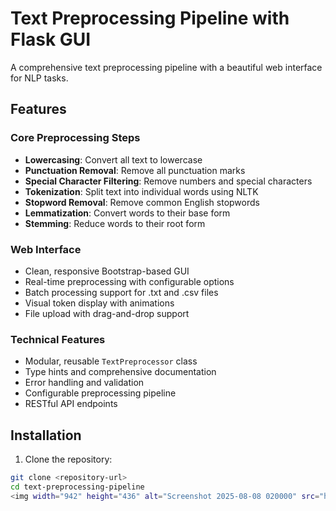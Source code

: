 # Text Preprocessing Pipeline with Flask GUI

A comprehensive text preprocessing pipeline with a beautiful web interface for NLP tasks.

## Features

### Core Preprocessing Steps
- **Lowercasing**: Convert all text to lowercase
- **Punctuation Removal**: Remove all punctuation marks
- **Special Character Filtering**: Remove numbers and special characters
- **Tokenization**: Split text into individual words using NLTK
- **Stopword Removal**: Remove common English stopwords
- **Lemmatization**: Convert words to their base form
- **Stemming**: Reduce words to their root form

### Web Interface
- Clean, responsive Bootstrap-based GUI
- Real-time preprocessing with configurable options
- Batch processing support for .txt and .csv files
- Visual token display with animations
- File upload with drag-and-drop support

### Technical Features
- Modular, reusable `TextPreprocessor` class
- Type hints and comprehensive documentation
- Error handling and validation
- Configurable preprocessing pipeline
- RESTful API endpoints

## Installation

1. Clone the repository:
```bash
git clone <repository-url>
cd text-preprocessing-pipeline
<img width="942" height="436" alt="Screenshot 2025-08-08 020000" src="https://github.com/user-attachments/assets/edd98b0b-6998-4a7b-8c54-104a88fb621a" />

